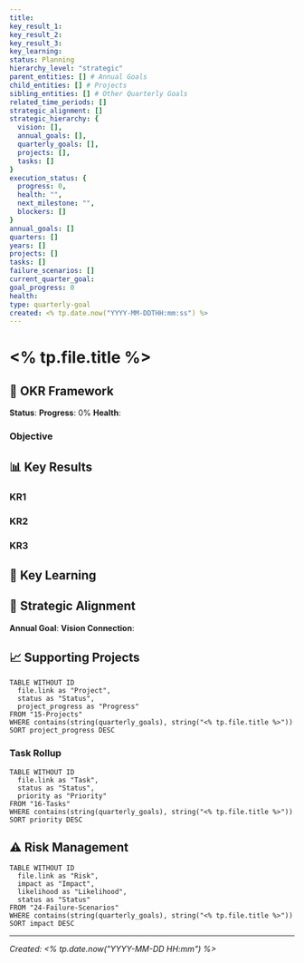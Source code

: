 ```yaml
---
title: 
key_result_1: 
key_result_2: 
key_result_3: 
key_learning: 
status: Planning
hierarchy_level: "strategic"
parent_entities: [] # Annual Goals
child_entities: [] # Projects
sibling_entities: [] # Other Quarterly Goals
related_time_periods: []
strategic_alignment: []
strategic_hierarchy: {
  vision: [],
  annual_goals: [],
  quarterly_goals: [], 
  projects: [],
  tasks: []
}
execution_status: {
  progress: 0,
  health: "",
  next_milestone: "",
  blockers: []
}
annual_goals: []
quarters: []
years: []
projects: []
tasks: []
failure_scenarios: []
current_quarter_goal: 
goal_progress: 0
health: 
type: quarterly-goal
created: <% tp.date.now("YYYY-MM-DDTHH:mm:ss") %>
---
```


# <% tp.file.title %>

## 🎯 OKR Framework

**Status**: 
**Progress**: 0%
**Health**: 

### Objective

## 📊 Key Results

### KR1

### KR2

### KR3

## 🧠 Key Learning

## 🔗 Strategic Alignment

**Annual Goal**: 
**Vision Connection**: 

## 📈 Supporting Projects

```dataview
TABLE WITHOUT ID
  file.link as "Project",
  status as "Status",
  project_progress as "Progress"
FROM "15-Projects"
WHERE contains(string(quarterly_goals), string("<% tp.file.title %>"))
SORT project_progress DESC
```

### Task Rollup

```dataview
TABLE WITHOUT ID
  file.link as "Task",
  status as "Status",
  priority as "Priority"
FROM "16-Tasks"
WHERE contains(string(quarterly_goals), string("<% tp.file.title %>"))
SORT priority DESC
```

## ⚠️ Risk Management

```dataview
TABLE WITHOUT ID
  file.link as "Risk",
  impact as "Impact",
  likelihood as "Likelihood",
  status as "Status"
FROM "24-Failure-Scenarios"
WHERE contains(string(quarterly_goals), string("<% tp.file.title %>"))
SORT impact DESC
```

---

*Created: <% tp.date.now("YYYY-MM-DD HH:mm") %>*
